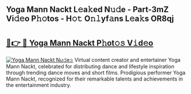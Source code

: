 ## Yoga Mann Nackt L𝚎a𝚔ed N𝚞𝚍e - Part-3mZ Vi𝚍𝚎o P𝚑𝚘tos - H𝚘𝚝 O𝚗𝚕yf𝚊ns L𝚎a𝚔s OR8qj

# <h2><a href="http://kfc761.oniu.top/?m=Yoga+Mann+Nackt">🔗👉 🔴 Yoga Mann Nackt P𝚑ot𝚘𝚜 V𝚒d𝚎o</a></h2>

[![Yoga Mann Nackt Nu𝚍e𝚜](https://i.imgur.com/0qMVB7G.gif)](http://kfc761.oniu.top/?m=Yoga+Mann+Nackt)
Virtual content creator and entertainer Yoga Mann Nackt, celebrated for distributing dance and lifestyle inspiration through trending dance moves and short films. Prodigious performer Yoga Mann Nackt, recognized for their remarkable talents and achievements in the entertainment industry.  
